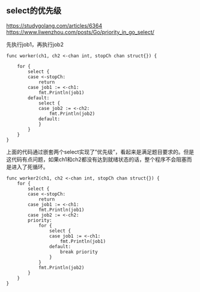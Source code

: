 ﻿
## select的优先级 ##

https://studygolang.com/articles/6364
https://www.liwenzhou.com/posts/Go/priority_in_go_select/

先执行job1，再执行job2


```
func worker(ch1, ch2 <-chan int, stopCh chan struct{}) {

    for {
        select {
        case <-stopCh:
            return
        case job1 := <-ch1:
            fmt.Println(job1)
        default:
            select {
            case job2 := <-ch2:
                fmt.Println(job2)
            default:
            }
        }
    }
}
```
上面的代码通过嵌套两个select实现了”优先级”，看起来是满足题目要求的。但是这代码有点问题，如果ch1和ch2都没有达到就绪状态的话，整个程序不会阻塞而是进入了死循环。
```
func worker2(ch1, ch2 <-chan int, stopCh chan struct{}) {
    for {
        select {
        case <-stopCh:
            return
        case job1 := <-ch1:
            fmt.Println(job1)
        case job2 := <-ch2:
        priority:
            for {
                select {
                case job1 := <-ch1:
                    fmt.Println(job1)
                default:
                    break priority
                }
            }
            fmt.Println(job2)
        }
    }
}
```
